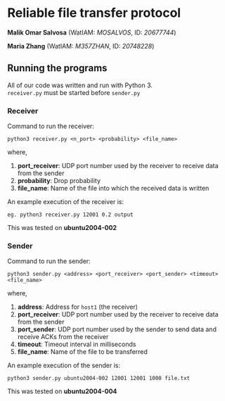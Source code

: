 # Reliable file transfer protocol

**Malik Omar Salvosa** (WatIAM: *MOSALVOS*, ID: *20677744*)

**Maria Zhang** (WatIAM: *M357ZHAN*, ID: *20748228*)

## Running the programs

All of our code was written and run with Python 3.\
`receiver.py` must be started before `sender.py`

### Receiver
Command to run the receiver:
```
python3 receiver.py <n_port> <probability> <file_name>
```
where,
1. **port_receiver**: UDP port number used by the receiver to receive data from the sender
2. **probability**: Drop probability
3. **file_name**: Name of the file into which the received data is written

An example execution of the receiver is:
```
eg. python3 receiver.py 12001 0.2 output
```
This was tested on **ubuntu2004-002**

### Sender
Command to run the sender:
```
python3 sender.py <address> <port_receiver> <port_sender> <timeout> <file_name>
```
where,
1. **address**: Address for `host1` (the receiver)
2. **port_receiver**: UDP port number used by the receiver to receive data from the sender
3. **port_sender**: UDP port number used by the sender to send data and receive ACKs from the receiver
4. **timeout**: Timeout interval in milliseconds
5. **file_name**: Name of the file to be transferred

An example execution of the sender is:
```
python3 sender.py ubuntu2004-002 12001 12001 1000 file.txt
```
This was tested on **ubuntu2004-004**

